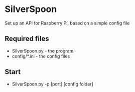 # SilverSpoon
Set up an API for Raspberry Pi, based on a simple config file


## Required files

* SilverSpoon.py - the program
* config/*.ini - the config files

## Start

* SilverSpoon.py -p [port] [config folder]